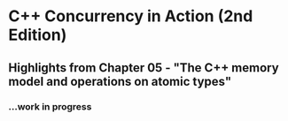 # C++ Concurrency in Action (2nd Edition)

## Highlights from Chapter 05 - "The C++ memory model and operations on atomic types"

### ...work in progress
